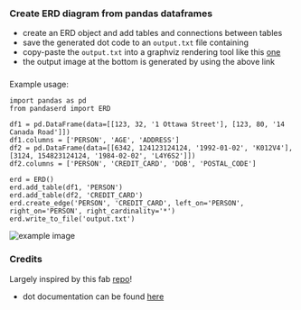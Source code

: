 ### Create ERD diagram from pandas dataframes
* create an ERD object and add tables and connections between tables
* save the generated dot code to an `output.txt` file containing 
* copy-paste the `output.txt` into a graphviz rendering tool like this [one](https://edotor.net/) 
* the output image at the bottom is generated by using the above link 

###
Example usage:

```
import pandas as pd 
from pandaserd import ERD

df1 = pd.DataFrame(data=[[123, 32, '1 Ottawa Street'], [123, 80, '14 Canada Road']])
df1.columns = ['PERSON', 'AGE', 'ADDRESS']
df2 = pd.DataFrame(data=[[6342, 124123124124, '1992-01-02', 'K012V4'], [3124, 154823124124, '1984-02-02', 'L4Y6S2']])
df2.columns = ['PERSON', 'CREDIT_CARD', 'DOB', 'POSTAL_CODE']

erd = ERD()
erd.add_table(df1, 'PERSON')
erd.add_table(df2, 'CREDIT_CARD')
erd.create_edge('PERSON', 'CREDIT_CARD', left_on='PERSON', right_on='PERSON', right_cardinality='*')
erd.write_to_file('output.txt')

```
![example image](example_erd.png "Title")

### Credits
Largely inspired by this fab [repo](https://pypi.org/project/ERDot/])!
* dot documentation can be found [here](https://www.graphviz.org/pdf/dotguide.pdf)